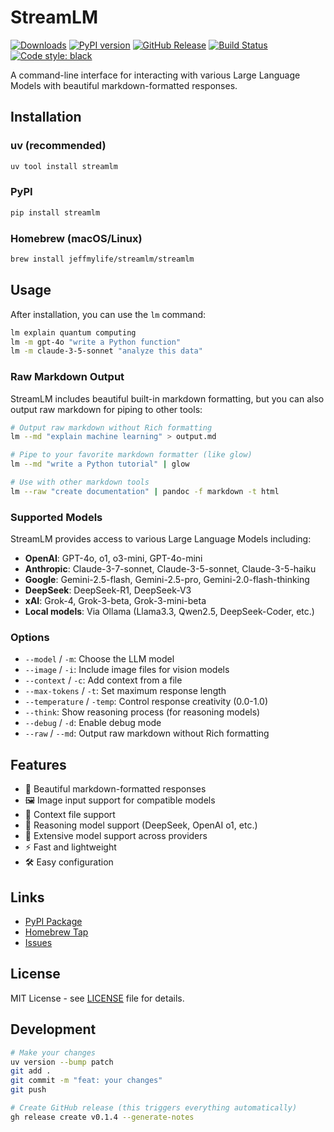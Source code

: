 # StreamLM

[![Downloads](https://static.pepy.tech/badge/streamlm)](https://pepy.tech/project/streamlm)
[![PyPI version](https://badge.fury.io/py/streamlm.svg)](https://badge.fury.io/py/streamlm)
[![GitHub Release](https://img.shields.io/github/v/release/jeffmylife/streamlm)](https://github.com/jeffmylife/streamlm/releases)
[![Build Status](https://github.com/jeffmylife/streamlm/workflows/Test/badge.svg)](https://github.com/jeffmylife/streamlm/actions)
[![Code style: black](https://img.shields.io/badge/code%20style-black-000000.svg)](https://github.com/psf/black)

A command-line interface for interacting with various Large Language Models with beautiful markdown-formatted responses.

## Installation

### uv (recommended)

```bash
uv tool install streamlm
```

### PyPI
```bash
pip install streamlm
```

### Homebrew (macOS/Linux)
```bash
brew install jeffmylife/streamlm/streamlm
```

## Usage

After installation, you can use the `lm` command:

```bash
lm explain quantum computing
lm -m gpt-4o "write a Python function"
lm -m claude-3-5-sonnet "analyze this data"
```

### Raw Markdown Output

StreamLM includes beautiful built-in markdown formatting, but you can also output raw markdown for piping to other tools:

```bash
# Output raw markdown without Rich formatting
lm --md "explain machine learning" > output.md

# Pipe to your favorite markdown formatter (like glow)
lm --md "write a Python tutorial" | glow

# Use with other markdown tools
lm --raw "create documentation" | pandoc -f markdown -t html
```

### Supported Models

StreamLM provides access to various Large Language Models including:

- **OpenAI**: GPT-4o, o1, o3-mini, GPT-4o-mini
- **Anthropic**: Claude-3-7-sonnet, Claude-3-5-sonnet, Claude-3-5-haiku
- **Google**: Gemini-2.5-flash, Gemini-2.5-pro, Gemini-2.0-flash-thinking
- **DeepSeek**: DeepSeek-R1, DeepSeek-V3
- **xAI**: Grok-4, Grok-3-beta, Grok-3-mini-beta
- **Local models**: Via Ollama (Llama3.3, Qwen2.5, DeepSeek-Coder, etc.)

### Options

- `--model` / `-m`: Choose the LLM model
- `--image` / `-i`: Include image files for vision models
- `--context` / `-c`: Add context from a file
- `--max-tokens` / `-t`: Set maximum response length
- `--temperature` / `-temp`: Control response creativity (0.0-1.0)
- `--think`: Show reasoning process (for reasoning models)
- `--debug` / `-d`: Enable debug mode
- `--raw` / `--md`: Output raw markdown without Rich formatting

## Features

- 🎨 Beautiful markdown-formatted responses
- 🖼️ Image input support for compatible models
- 📁 Context file support
- 🧠 Reasoning model support (DeepSeek, OpenAI o1, etc.)
- 🔧 Extensive model support across providers
- ⚡ Fast and lightweight
- 🛠️ Easy configuration

## Links

- [PyPI Package](https://pypi.org/project/streamlm/)
- [Homebrew Tap](https://github.com/jeffmylife/homebrew-streamlm)
- [Issues](https://github.com/jeffmylife/streamlm/issues)

## License

MIT License - see [LICENSE](LICENSE) file for details.

## Development

```bash
# Make your changes
uv version --bump patch
git add .
git commit -m "feat: your changes"
git push

# Create GitHub release (this triggers everything automatically)
gh release create v0.1.4 --generate-notes
```
